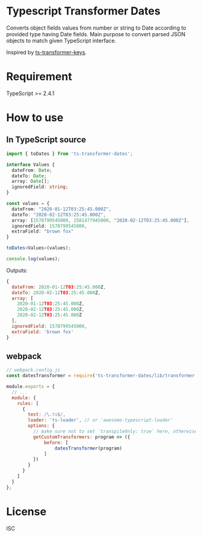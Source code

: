 # Typescript Transformer Dates
Converts object fields values from number or string to Date according to provided type having Date fields.
Main purpose to convert parsed JSON objects to match given TypeScript interface. 

Inspired by [ts-transformer-keys](https://github.com/kimamula/ts-transformer-keys).

# Requirement
TypeScript >= 2.4.1

# How to use 

## In TypeScript source

```ts
import { toDates } from 'ts-transformer-dates';

interface Values {
  dateFrom: Date;
  dateTo: Date;
  array: Date[];
  ignoredField: string;
}

const values = {
  dateFrom: "2020-01-12T03:25:45.000Z",
  dateTo: "2020-02-12T03:25:45.000Z", 
  array: [1578799545000, 1581477945000, "2020-02-12T03:25:45.000Z"],
  ignoredField: 1578799545000,
  extraField: "brown fox"
}

toDates<Values>(values);

console.log(values);
```

Outputs:
```js
{
  dateFrom: 2020-01-12T03:25:45.000Z,
  dateTo: 2020-02-12T03:25:45.000Z,
  array: [
    2020-01-12T03:25:45.000Z,
    2020-02-12T03:25:45.000Z,
    2020-02-12T03:25:45.000Z
  ],
  ignoredField: 1578799545000,
  extraField: 'brown fox'
}
```

## webpack
```js
// webpack.config.js
const datesTransformer = require('ts-transformer-dates/lib/transformer').default;

module.exports = {
  // ...
  module: {
    rules: [
      {
        test: /\.ts$/,
        loader: 'ts-loader', // or 'awesome-typescript-loader'
        options: {
          // make sure not to set `transpileOnly: true` here, otherwise it will not work
          getCustomTransformers: program => ({
              before: [
                  datesTransformer(program)
              ]
          })
        }
      }
    ]
  }
};

```

# License

ISC
